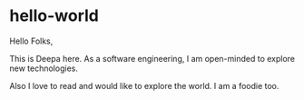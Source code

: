 # hello-world

Hello Folks,

This is Deepa here. 
As a software engineering, I am open-minded to explore new technologies.

Also I love to read and would like to explore the world. I am a foodie too.

